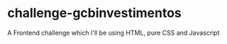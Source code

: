 # challenge-gcbinvestimentos
 A Frontend challenge which I'll be using HTML, pure CSS and Javascript 

